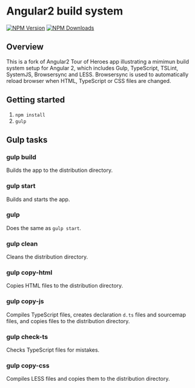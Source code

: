 [npm-image]: https://img.shields.io/npm/v/angular2-build-system.svg
[npm-url]: https://npmjs.org/package/angular2-build-system
[downloads-image]: https://img.shields.io/npm/dm/angular2-build-system.svg

# Angular2 build system

[![NPM Version][npm-image]][npm-url]
[![NPM Downloads][downloads-image]][npm-url]

## Overview

This is a fork of Angular2 Tour of Heroes app illustrating a mimimun build system setup for Angular 2, which includes Gulp, TypeScript, TSLint, SystemJS, Browsersync and LESS.
Browsersync is used to automatically reload browser when HTML, TypeScript or CSS files are changed.

## Getting started

1. `npm install`
2. `gulp`

## Gulp tasks

### gulp build

Builds the app to the distribution directory.

### gulp start

Builds and starts the app.

### gulp

Does the same as `gulp start`.

### gulp clean

Cleans the distribution directory.

### gulp copy-html

Copies HTML files to the distribution directory.

### gulp copy-js

Compiles TypeScript files, creates declaration `d.ts` files and sourcemap files, and copies files to the distribution directory.

### gulp check-ts

Checks TypeScript files for mistakes.

### gulp copy-css

Compiles LESS files and copies them to the distribution directory.

